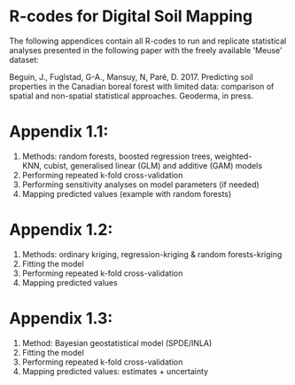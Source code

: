 # R-codes for Digital Soil Mapping

The following appendices contain all R-codes to run and replicate statistical analyses presented in the following paper with the freely available 'Meuse' dataset:

Beguin, J., Fuglstad, G-A., Mansuy, N, Paré, D. 2017. Predicting soil properties in the Canadian boreal forest with limited data: comparison of spatial and non-spatial statistical approaches. Geoderma, in press.

# Appendix 1.1:
1) Methods: random forests, boosted regression trees, weighted-KNN, cubist, generalised linear (GLM) and additive (GAM) models       
2) Performing repeated k-fold cross-validation                            
3) Performing sensitivity analyses on model parameters (if needed)         
4) Mapping predicted values (example with random forests)         

# Appendix 1.2:
1) Methods: ordinary kriging, regression-kriging & random forests-kriging
2) Fitting the model
3) Performing repeated k-fold cross-validation
4) Mapping predicted values

# Appendix 1.3:
1) Method: Bayesian geostatistical model (SPDE/INLA)
2) Fitting the model
3) Performing repeated k-fold cross-validation
4) Mapping predicted values: estimates + uncertainty           
